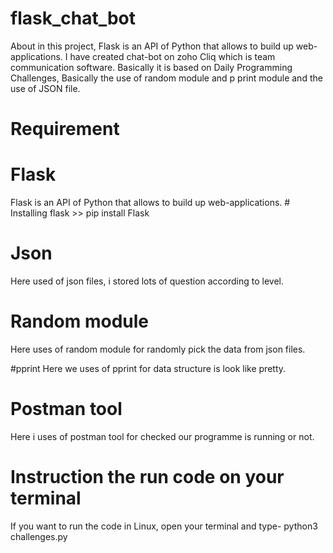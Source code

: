 # flask_chat_bot
About in this project, Flask is an API of Python that allows to build up web-applications. I have created chat-bot on zoho Cliq which is team communication software.
Basically it is based on Daily Programming Challenges, Basically the use of random module and p print module and the use of JSON file.

# Requirement
# Flask
 Flask is an API of Python that allows to build up web-applications.
    # Installing flask
        >> pip install Flask
        
# Json
Here used of json files, i stored lots of question according to level.

# Random module
Here uses of random module for randomly pick the data from json files.

#pprint
Here we uses of pprint for data structure is look like pretty.


# Postman tool
Here i uses of postman tool for checked our programme is running or not.

# Instruction the run code on your terminal
  If you want to run the code in Linux, open your terminal and type- python3 challenges.py


